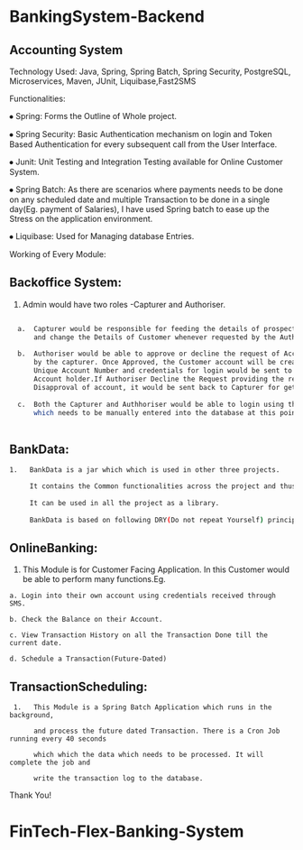 # BankingSystem-Backend

## Accounting System


Technology Used:
Java, Spring, Spring Batch, Spring Security, PostgreSQL, Microservices, Maven, JUnit, Liquibase,Fast2SMS


Functionalities:

⦁	Spring: Forms the Outline of Whole project.

⦁	Spring Security: Basic Authentication mechanism on login and Token Based Authentication for every subsequent call from the User Interface.

⦁	Junit: Unit Testing and Integration Testing available for Online Customer System.

⦁	Spring Batch: As there are scenarios where payments needs to be done on any scheduled date and multiple Transaction to be done in a single day(Eg. payment of Salaries), I have used Spring batch to ease up the Stress on the application environment.

⦁	Liquibase: Used for Managing database Entries.


Working of Every Module:

## Backoffice System:

1.  Admin would have two roles -Capturer and Authoriser.
```bash

  a.  Capturer would be responsible for feeding the details of prospect customer into the System,
      and change the Details of Customer whenever requested by the Authoriser.
  
  b.  Authoriser would be able to approve or decline the request of Account creation submitted
      by the capturer. Once Approved, the Customer account will be created along with 
      Unique Account Number and credentials for login would be sent to the Phone number of 
      Account holder.If Authoriser Decline the Request providing the reason for 
      Disapproval of account, it would be sent back to Capturer for getting the data updated.
  
  c.  Both the Capturer and Authhoriser would be able to login using their own crentials,
      which needs to be manually entered into the database at this point of time.
  
  ```
 
 ## BankData:
 
 ```bash
 1.   BankData is a jar which which is used in other three projects. 
 
      It contains the Common functionalities across the project and thus,  
      
      It can be used in all the project as a library.
      
      BankData is based on following DRY(Do not repeat Yourself) principle.
  ```
  
 ## OnlineBanking:
 
 1.   This Module is for Customer Facing Application. In this Customer would be able to perform many functions.Eg.
 
    a. Login into their own account using credentials received through SMS.
    
    b. Check the Balance on their Account.
    
    c. View Transaction History on all the Transaction Done till the current date.
    
    d. Schedule a Transaction(Future-Dated)
    
 ## TransactionScheduling:
 
```
 1.   This Module is a Spring Batch Application which runs in the background, 
 
      and process the future dated Transaction. There is a Cron Job running every 40 seconds
 
      which which the data which needs to be processed. It will complete the job and
      
      write the transaction log to the database.
```
 
 Thank You!
# FinTech-Flex-Banking-System
